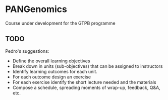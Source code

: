 # PANGenomics

Course under development for the GTPB programme

## TODO

Pedro's suggestions:

- Define the overall learning objectives
- Break down in units (sub-objectives) that can be assigned to instructors
- Identify learning outcomes for each unit.
- For each outcome design an exercise
- For each exercise identify the short lecture needed and the materials
- Compose a schedule, spreading moments of wrap-up, feedback, Q&A, etc.

